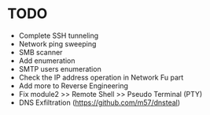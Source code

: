 # TODO

- Complete SSH tunneling 
- Network ping sweeping
- SMB scanner
- Add enumeration
- SMTP users enumeration
- Check the IP address operation in Network Fu part
- Add more to Reverse Engineering 
- Fix module2 >> Remote Shell >> Pseudo Terminal (PTY)
- DNS Exfiltration (https://github.com/m57/dnsteal)

